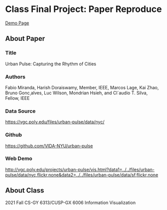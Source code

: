 # Class Final Project: Paper Reproduce

[Demo Page](http://losiyu.github.io/paper-reproduce-urban-pulse)

## About Paper

### Title
Urban Pulse: Capturing the Rhythm of Cities

### Authors
Fabio Miranda, Harish Doraiswamy, Member, IEEE, Marcos Lage, Kai Zhao, Bruno Gonc¸alves,
Luc Wilson, Mondrian Hsieh, and Cl´audio T. Silva, Fellow, IEEE

### Data Source
https://vgc.poly.edu/files/urban-pulse/data/nyc/

### Github
https://github.com/VIDA-NYU/urban-pulse

### Web Demo
http://vgc.poly.edu/projects/urban-pulse/vis.html?data1=../../files/urban-pulse/data/nyc,flickr,none&data2=../../files/urban-pulse/data/sf,flickr,none

## About Class

2021 Fall CS-GY 6313/CUSP-GX 6006 Information Visualization